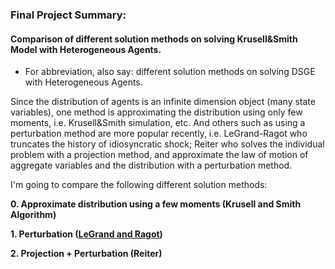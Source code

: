 ### Final Project Summary: 

#### Comparison of different solution methods on solving Krusell&Smith Model with Heterogeneous Agents.

- For abbreviation, also say: different solution methods on solving DSGE with Heterogeneous Agents.

Since the distribution of agents is an infinite dimension object (many state variables), one method is approximating the distribution using only few moments, i.e. Krusell&Smith simulation, etc. And others such as using a perturbation method are more popular recently, i.e. LeGrand-Ragot who truncates the history of idiosyncratic shock; Reiter who solves the individual problem with a projection method, and approximate the law of motion of aggregate variables and the distribution with a perturbation method.

I'm going to compare the following different solution methods:

**0. Approximate distribution using a few moments (Krusell and Smith Algorithm)**

**1. Perturbation ([LeGrand and Ragot](http://www.wouterdenhaan.com/teach/legrandragot.pdf))**

**2. Projection + Perturbation (Reiter)**
